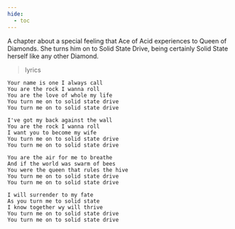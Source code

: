 ```yaml
---
hide:
  - toc
---
```


A chapter about a special feeling that Ace of Acid experiences to Queen of Diamonds.
She turns him on to Solid State Drive, being certainly Solid State herself like any other Diamond.

> lyrics

    Your name is one I always call
    You are the rock I wanna roll
    You are the love of whole my life
    You turn me on to solid state drive
    You turn me on to solid state drive
    
    I've got my back against the wall
    You are the rock I wanna roll
    I want you to become my wife
    You turn me on to solid state drive
    You turn me on to solid state drive
    
    You are the air for me to breathe
    And if the world was swarm of bees
    You were the queen that rules the hive
    You turn me on to solid state drive
    You turn me on to solid state drive
    
    I will surrender to my fate
    As you turn me to solid state
    I know together wу will thrive
    You turn me on to solid state drive
    You turn me on to solid state drive